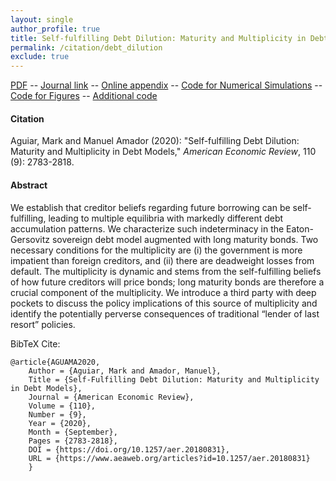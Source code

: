 ```yaml
---
layout: single 
author_profile: true 
title: Self-fulfilling Debt Dilution: Maturity and Multiplicity in Debt Models 
permalink: /citation/debt_dilution
exclude: true
---
```


[PDF](https://markaguiar.github.io/files/self_fulfilling_dilution.pdf) -- [Journal link](https://doi.org/10.1257/aer.20180831) -- [Online appendix](https://markaguiar.github.io/files/self_fulfilling_dilution_online_appendix.pdf) -- [Code for Numerical Simulations](https://github.com/manuelamador/Self_Fulfilling_Debt_Dilution_AER_2020) -- [Code for Figures](https://github.com/manuelamador/Self_Fulfilling_Debt_Dilution_Analytical_Figures) -- [Additional code](https://github.com/manuelamador/dilution_with_two_shocks)
#### Citation

Aguiar, Mark and Manuel Amador (2020): "Self-fulfilling Debt Dilution: Maturity and Multiplicity in Debt Models," *American Economic Review*, 110 (9): 2783-2818.

#### Abstract

We establish that creditor beliefs regarding future borrowing can be self-fulfilling, leading to multiple equilibria with markedly different debt accumulation patterns. We characterize such indeterminacy in the Eaton-Gersovitz sovereign debt model augmented with long maturity bonds. Two necessary conditions for the multiplicity are (i) the government is more impatient than foreign creditors, and (ii) there are deadweight losses from default. The multiplicity is dynamic and stems from the self-fulfilling beliefs of how future creditors will price bonds; long maturity bonds are therefore a crucial component of the multiplicity. We introduce a third party with deep pockets to discuss the policy implications of this source of multiplicity and identify the potentially perverse consequences of traditional “lender of last resort” policies.

BibTeX Cite:

	@article{AGUAMA2020,
		Author = {Aguiar, Mark and Amador, Manuel},
		Title = {Self-Fulfilling Debt Dilution: Maturity and Multiplicity in Debt Models},
		Journal = {American Economic Review},
		Volume = {110},
		Number = {9},
		Year = {2020},
		Month = {September},
		Pages = {2783-2818},
		DOI = {https://doi.org/10.1257/aer.20180831},
		URL = {https://www.aeaweb.org/articles?id=10.1257/aer.20180831}
		}
